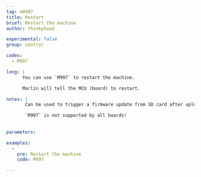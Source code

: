 ```yaml
---
tag: m0997
title: Restart
brief: Restart the machine
author: thinkyhead

experimental: false
group: control

codes:
  - M997

long: |
      You can use `M997` to restart the machine.

      Marlin will tell the MCU (board) to restart.

notes: |
       Can be used to trigger a firmware update from SD card after uploading it remotly.

       `M997` is not supported by all boards!
      
      
parameters:

examples:
  -
    pre: Restart the machine
    code: M997

---
```

